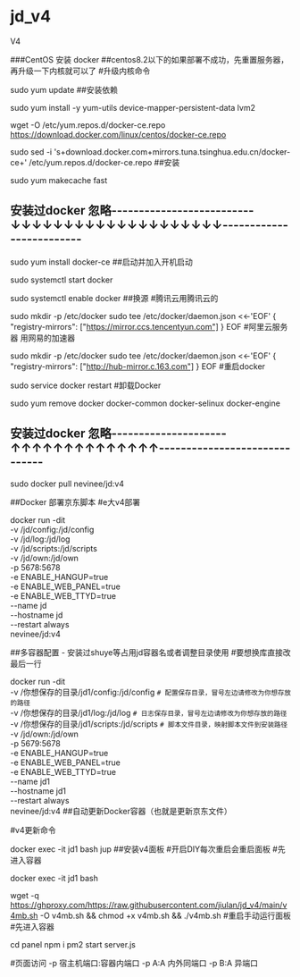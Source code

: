 # jd_v4

V4

###CentOS 安装 docker
##centos8.2以下的如果部署不成功，先重置服务器，再升级一下内核就可以了
#升级内核命令

sudo yum update
##安装依赖


sudo yum install -y yum-utils device-mapper-persistent-data lvm2

wget -O /etc/yum.repos.d/docker-ce.repo https://download.docker.com/linux/centos/docker-ce.repo

sudo sed -i 's+download.docker.com+mirrors.tuna.tsinghua.edu.cn/docker-ce+' /etc/yum.repos.d/docker-ce.repo
##安装


sudo yum makecache fast


## 安装过docker 忽略--------------------------↓↓↓↓↓↓↓↓↓↓↓↓↓↓↓↓↓↓↓↓-------------------------
sudo yum install docker-ce
##启动并加入开机启动

sudo systemctl start docker

sudo systemctl enable docker
##换源
#腾讯云用腾讯云的

sudo mkdir -p /etc/docker
sudo tee /etc/docker/daemon.json <<-'EOF'
{
"registry-mirrors": ["https://mirror.ccs.tencentyun.com"]
}
EOF
#阿里云服务器 用网易的加速器

sudo mkdir -p /etc/docker
sudo tee /etc/docker/daemon.json <<-'EOF'
{
"registry-mirrors": ["http://hub-mirror.c.163.com"]
}
EOF
#重启docker

sudo service docker restart
#卸载Docker

sudo yum remove docker docker-common docker-selinux docker-engine

## 安装过docker 忽略---------------------↑↑↑↑↑↑↑↑↑↑↑↑↑↑------------------------------

sudo docker pull  nevinee/jd:v4


##Docker 部署京东脚本
#e大v4部署


docker run -dit \
-v /jd/config:/jd/config \
-v /jd/log:/jd/log \
-v /jd/scripts:/jd/scripts \
-v /jd/own:/jd/own \
-p 5678:5678 \
-e ENABLE_HANGUP=true \
-e ENABLE_WEB_PANEL=true \
-e ENABLE_WEB_TTYD=true \
--name jd \
--hostname jd \
--restart always \
nevinee/jd:v4

##多容器配置 - 安装过shuye等占用jd容器名或者调整目录使用
#要想换库直接改最后一行

docker run -dit \
-v /你想保存的目录/jd1/config:/jd/config `# 配置保存目录，冒号左边请修改为你想存放的路径`\
-v /你想保存的目录/jd1/log:/jd/log `# 日志保存目录，冒号左边请修改为你想存放的路径` \
-v /你想保存的目录/jd1/scripts:/jd/scripts `# 脚本文件目录，映射脚本文件到安装路径` \
-v /jd/own:/jd/own \
-p 5679:5678 \
-e ENABLE_HANGUP=true \
-e ENABLE_WEB_PANEL=true \
-e ENABLE_WEB_TTYD=true \
--name jd1 \
--hostname jd1 \
--restart always \
nevinee/jd:v4
##自动更新Docker容器（也就是更新京东文件）


#v4更新命令

docker exec -it jd1 bash jup
##安装v4面板
#开启DIY每次重启会重启面板
#先进入容器

docker exec -it jd1 bash

wget -q https://ghproxy.com/https://raw.githubusercontent.com/jiulan/jd_v4/main/v4mb.sh -O v4mb.sh && chmod +x v4mb.sh && ./v4mb.sh
#重启手动运行面板
#先进入容器


cd panel
npm i
pm2 start server.js


#页面访问
-p 宿主机端口:容器内端口
-p A:A 内外同端口
-p B:A 异端口
